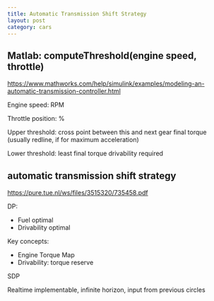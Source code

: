 ```yaml
---
title: Automatic Transmission Shift Strategy
layout: post
category: cars
---
```


## Matlab: computeThreshold(engine speed, throttle)

https://www.mathworks.com/help/simulink/examples/modeling-an-automatic-transmission-controller.html

Engine speed: RPM

Throttle position: %

Upper threshold: cross point between this and next gear final torque (usually redline, if for maximum acceleration)

Lower threshold: least final torque drivability required 

## automatic transmission shift strategy

https://pure.tue.nl/ws/files/3515320/735458.pdf

DP:

- Fuel optimal
- Drivability optimal

Key concepts:

- Engine Torque Map
- Drivability: torque reserve

SDP

Realtime implementable, infinite horizon, input from previous circles
